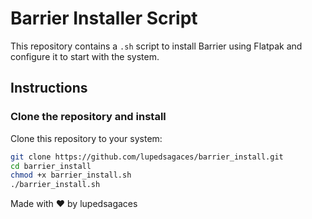 # Barrier Installer Script

This repository contains a `.sh` script to install Barrier using Flatpak and configure it to start with the system.

## Instructions

### Clone the repository and install

Clone this repository to your system:

```bash
git clone https://github.com/lupedsagaces/barrier_install.git
cd barrier_install
chmod +x barrier_install.sh
./barrier_install.sh
```

Made with ❤️ by lupedsagaces
